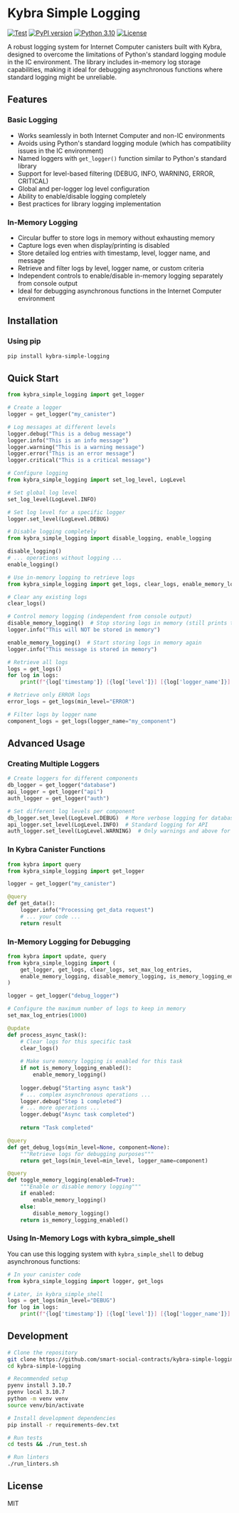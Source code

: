 # Kybra Simple Logging

[![Test](https://github.com/smart-social-contracts/kybra-simple-logging/actions/workflows/test.yml/badge.svg)](https://github.com/smart-social-contracts/kybra-simple-logging/actions)
[![PyPI version](https://badge.fury.io/py/kybra-simple-logging.svg)](https://badge.fury.io/py/kybra-simple-logging)
[![Python 3.10](https://img.shields.io/badge/python-3.10-blue.svg)](https://www.python.org/downloads/release/python-3107/)
[![License](https://img.shields.io/github/license/smart-social-contracts/kybra-simple-logging.svg)](https://github.com/smart-social-contracts/kybra-simple-logging/blob/main/LICENSE)

A robust logging system for Internet Computer canisters built with Kybra, designed to overcome the limitations of Python's standard logging module in the IC environment. The library includes in-memory log storage capabilities, making it ideal for debugging asynchronous functions where standard logging might be unreliable.

## Features

### Basic Logging
- Works seamlessly in both Internet Computer and non-IC environments
- Avoids using Python's standard logging module (which has compatibility issues in the IC environment)
- Named loggers with `get_logger()` function similar to Python's standard library
- Support for level-based filtering (DEBUG, INFO, WARNING, ERROR, CRITICAL)
- Global and per-logger log level configuration
- Ability to enable/disable logging completely
- Best practices for library logging implementation

### In-Memory Logging
- Circular buffer to store logs in memory without exhausting memory
- Capture logs even when display/printing is disabled
- Store detailed log entries with timestamp, level, logger name, and message
- Retrieve and filter logs by level, logger name, or custom criteria
- Independent controls to enable/disable in-memory logging separately from console output
- Ideal for debugging asynchronous functions in the Internet Computer environment

## Installation

### Using pip

```bash
pip install kybra-simple-logging
```

## Quick Start

```python
from kybra_simple_logging import get_logger

# Create a logger
logger = get_logger("my_canister")

# Log messages at different levels
logger.debug("This is a debug message")
logger.info("This is an info message")
logger.warning("This is a warning message")
logger.error("This is an error message")
logger.critical("This is a critical message")

# Configure logging
from kybra_simple_logging import set_log_level, LogLevel

# Set global log level
set_log_level(LogLevel.INFO)

# Set log level for a specific logger
logger.set_level(LogLevel.DEBUG)

# Disable logging completely
from kybra_simple_logging import disable_logging, enable_logging

disable_logging()
# ... operations without logging ...
enable_logging()

# Use in-memory logging to retrieve logs
from kybra_simple_logging import get_logs, clear_logs, enable_memory_logging, disable_memory_logging

# Clear any existing logs
clear_logs()

# Control memory logging (independent from console output)
disable_memory_logging()  # Stop storing logs in memory (still prints to console if enabled)
logger.info("This will NOT be stored in memory")  

enable_memory_logging()  # Start storing logs in memory again
logger.info("This message is stored in memory")

# Retrieve all logs
logs = get_logs()
for log in logs:
    print(f"{log['timestamp']} [{log['level']}] [{log['logger_name']}]: {log['message']}")

# Retrieve only ERROR logs
error_logs = get_logs(min_level="ERROR")

# Filter logs by logger name
component_logs = get_logs(logger_name="my_component")
```

## Advanced Usage

### Creating Multiple Loggers

```python
# Create loggers for different components
db_logger = get_logger("database")
api_logger = get_logger("api")
auth_logger = get_logger("auth")

# Set different log levels per component
db_logger.set_level(LogLevel.DEBUG)  # More verbose logging for database
api_logger.set_level(LogLevel.INFO)  # Standard logging for API
auth_logger.set_level(LogLevel.WARNING)  # Only warnings and above for auth
```

### In Kybra Canister Functions

```python
from kybra import query
from kybra_simple_logging import get_logger

logger = get_logger("my_canister")

@query
def get_data():
    logger.info("Processing get_data request")
    # ... your code ...
    return result
```

### In-Memory Logging for Debugging

```python
from kybra import update, query
from kybra_simple_logging import (
    get_logger, get_logs, clear_logs, set_max_log_entries,
    enable_memory_logging, disable_memory_logging, is_memory_logging_enabled
)

logger = get_logger("debug_logger")

# Configure the maximum number of logs to keep in memory
set_max_log_entries(1000)

@update
def process_async_task():
    # Clear logs for this specific task
    clear_logs()
    
    # Make sure memory logging is enabled for this task
    if not is_memory_logging_enabled():
        enable_memory_logging()
    
    logger.debug("Starting async task")
    # ... complex asynchronous operations ...
    logger.debug("Step 1 completed")
    # ... more operations ...
    logger.debug("Async task completed")
    
    return "Task completed"

@query
def get_debug_logs(min_level=None, component=None):
    """Retrieve logs for debugging purposes"""
    return get_logs(min_level=min_level, logger_name=component)

@query
def toggle_memory_logging(enabled=True):
    """Enable or disable memory logging"""
    if enabled:
        enable_memory_logging()
    else:
        disable_memory_logging()
    return is_memory_logging_enabled()
```

### Using In-Memory Logs with kybra_simple_shell

You can use this logging system with `kybra_simple_shell` to debug asynchronous functions:

```python
# In your canister code
from kybra_simple_logging import logger, get_logs

# Later, in kybra_simple_shell
logs = get_logs(min_level="DEBUG")
for log in logs:
    print(f"{log['timestamp']} [{log['level']}] [{log['logger_name']}]: {log['message']}")
```

## Development

```bash
# Clone the repository
git clone https://github.com/smart-social-contracts/kybra-simple-logging.git
cd kybra-simple-logging

# Recommended setup
pyenv install 3.10.7
pyenv local 3.10.7
python -m venv venv
source venv/bin/activate

# Install development dependencies
pip install -r requirements-dev.txt

# Run tests
cd tests && ./run_test.sh

# Run linters
./run_linters.sh
```

## License

MIT